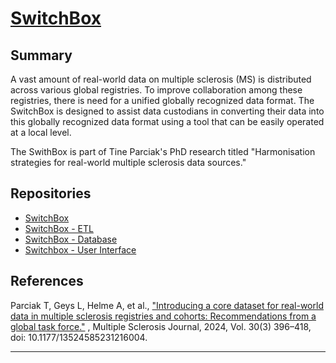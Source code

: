 # [SwitchBox](https://uhasselt-biomedicaldatasciences.github.io/switchbox/)

## Summary

A vast amount of real-world data on multiple sclerosis (MS) is distributed across various global registries. To improve collaboration among these registries, there is need for a unified globally recognized data format. The SwitchBox is designed to assist data custodians in converting their data into this globally recognized data format using a tool that can be easily operated at a local level.

The SwithBox is part of Tine Parciak's PhD research titled "Harmonisation strategies for real-world multiple sclerosis data sources."

## Repositories

- [SwitchBox](https://github.com/msda-switchbox/msda_switchbox)
- [SwitchBox - ETL](https://github.com/msda-switchbox/msda_etl)
- [SwitchBox - Database](https://github.com/msda-switchbox/msda_switchbox_db)
- [Switchbox - User Interface](https://github.com/msda-switchbox/msda_switchbox_ui) 



## References

Parciak T, Geys L, Helme A, et al., ["Introducing a core dataset for real-world data in multiple sclerosis registries and cohorts: Recommendations from a global task force."](https://pmc.ncbi.nlm.nih.gov/articles/PMC10935622/pdf/10.1177_13524585231216004.pdf) , Multiple Sclerosis Journal, 2024, Vol. 30(3) 396–418, doi: 10.1177/13524585231216004.

---